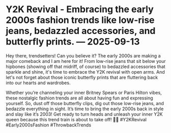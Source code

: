 # Y2K Revival - Embracing the early 2000s fashion trends like low-rise jeans, bedazzled accessories, and butterfly prints. — 2025-09-13

Hey there, trendsetters! Can you believe it? The early 2000s are making a major comeback and I am here for it! From low-rise jeans that sit below your hipbones (showing off that midriff, of course) to bedazzled accessories that sparkle and shine, it's time to embrace the Y2K revival with open arms. And let's not forget about those iconic butterfly prints that are fluttering back into our hearts and wardrobes.

Whether you’re channeling your inner Britney Spears or Paris Hilton vibes, these nostalgic fashion trends are all about having fun and expressing yourself. So, dust off those butterfly clips, dig out those low-rise jeans, and bedazzle everything in sight. It’s time to bring the early 2000s back in style and slay like it’s 2003! Get ready to turn heads and unleash your inner Y2K queen because this trend train is about to take off! 🦋💫 #Y2KRevival #Early2000sFashion #ThrowbackTrends